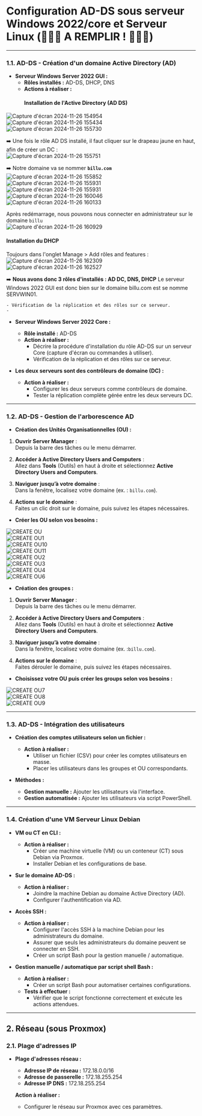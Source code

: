 # Configuration AD-DS sous serveur Windows 2022/core et Serveur Linux (🚨🚨🚨 A REMPLIR ! 🚨🚨🚨)
---

### 1.1. **AD-DS - Création d'un domaine Active Directory (AD)**

- **Serveur Windows Server 2022 GUI :**  
  - **Rôles installés :** AD-DS, DHCP, DNS  
  - **Actions à réaliser :**  
    #### Installation de l'Active Directory (AD DS)
  

![Capture d'écran 2024-11-26 154954](https://github.com/user-attachments/assets/0b0e9f7e-465f-41ca-af1b-9fa67d3dc962)  
![Capture d'écran 2024-11-26 155434](https://github.com/user-attachments/assets/9e2a476a-3cf8-403d-9818-6632501ad41c)  
![Capture d'écran 2024-11-26 155730](https://github.com/user-attachments/assets/b2f7c97e-dd4a-44be-af1a-6ff234149680)   

:arrow_right: Une fois le rôle AD DS installé, il faut cliquer sur le drapeau jaune en haut, afin de créer un DC :  
![Capture d'écran 2024-11-26 155751](https://github.com/user-attachments/assets/21291125-d110-427a-82d3-ce9814ba70df)  

:arrow_right: Notre domaine va se nommer **`billu.com`**  
![Capture d'écran 2024-11-26 155852](https://github.com/user-attachments/assets/cbb72235-1ae2-4503-a63b-84f567e5c1c2)  
![Capture d'écran 2024-11-26 155931](https://github.com/user-attachments/assets/ae678d71-1604-4962-a780-ad09771530bd)
![Capture d'écran 2024-11-26 155931](https://github.com/user-attachments/assets/8de0595b-54d0-4b74-8736-3e48ff6b73f5)
![Capture d'écran 2024-11-26 160046](https://github.com/user-attachments/assets/c3bca927-f3e1-47e3-b60a-770f4fb055a5)
![Capture d'écran 2024-11-26 160133](https://github.com/user-attachments/assets/ef91a9e6-1fe8-4f68-9dac-269327c6b348)

Après redémarrage, nous pouvons nous connecter en administrateur sur le domaine `billu`  
![Capture d'écran 2024-11-26 160929](https://github.com/user-attachments/assets/6801ee46-6e77-4992-8244-4d143e8c1f8e)

#### Installation du DHCP  
Toujours dans l'onglet Manage > Add rôles and features :  
![Capture d'écran 2024-11-26 162309](https://github.com/user-attachments/assets/bee85b73-cde5-4862-b035-d13442282b07)
![Capture d'écran 2024-11-26 162527](https://github.com/user-attachments/assets/90e89164-250a-48a4-b1d0-490d0d78f045)

:arrow_right: **Nous avons donc 3 rôles d'installés : AD DC, DNS, DHCP**
Le serveur Windows 2022 GUI est donc bien sur le domaine billu.com est se nomme SERVWIN01.


    - Vérification de la réplication et des rôles sur ce serveur.
    - 
  
- **Serveur Windows Server 2022 Core :**
  - **Rôle installé :** AD-DS
  - **Action à réaliser :**
    - Décrire la procédure d'installation du rôle AD-DS sur un serveur Core (capture d'écran ou commandes à utiliser).
    - Vérification de la réplication et des rôles sur ce serveur.

  
- **Les deux serveurs sont des contrôleurs de domaine (DC) :**
  - **Action à réaliser :**
    - Configurer les deux serveurs comme contrôleurs de domaine.
    - Tester la réplication complète gérée entre les deux serveurs DC.

---

### 1.2. **AD-DS - Gestion de l'arborescence AD**

- **Création des Unités Organisationnelles (OU) :**
1. **Ouvrir Server Manager** :  
   Depuis la barre des tâches ou le menu démarrer.

2. **Accéder à Active Directory Users and Computers** :  
   Allez dans **Tools** (Outils) en haut à droite et sélectionnez **Active Directory Users and Computers**.

3. **Naviguer jusqu’à votre domaine** :  
   Dans la fenêtre, localisez votre domaine (ex. : `billu.com`).

4. **Actions sur le domaine** :  
   Faites un clic droit sur le domaine, puis suivez les étapes nécessaires.

- **Créer les OU selon vos besoins :**<br>

![CREATE OU](https://github.com/user-attachments/assets/ba802554-aeae-4276-9c36-e117aad3cef8)<br>
![CREATE OU1](https://github.com/user-attachments/assets/c34edc7b-0720-4ebd-8302-19ab09946e5c)<br>
![CREATE OU10](https://github.com/user-attachments/assets/39d69f68-9138-4023-bbf9-5abc9d5b0da6)<br>
![CREATE OU11](https://github.com/user-attachments/assets/7b3d4b85-4f85-4bed-9a4d-5622d1b48fc6)<br>
![CREATE OU2](https://github.com/user-attachments/assets/ef898ac8-8c08-4700-865d-3ea2ea6f3417)<br>
![CREATE OU3](https://github.com/user-attachments/assets/6680e69a-5a4c-47e3-b863-e2a33bf8e4b5)<br>
![CREATE OU4](https://github.com/user-attachments/assets/9918a89a-4cf4-4477-8e82-e0736cc0e187)<br>
![CREATE OU6](https://github.com/user-attachments/assets/d8367669-eaf6-42aa-9bbc-719de85d9d1e)


    

- **Création des groupes :**
1. **Ouvrir Server Manager** :  
   Depuis la barre des tâches ou le menu démarrer.

2. **Accéder à Active Directory Users and Computers** :  
   Allez dans **Tools** (Outils) en haut à droite et sélectionnez **Active Directory Users and Computers**.

3. **Naviguer jusqu’à votre domaine** :  
   Dans la fenêtre, localisez votre domaine (ex. :`billu.com`).

4. **Actions sur le domaine** :  
   Faites dérouler le domaine, puis suivez les étapes nécessaires.

- **Choisissez votre OU puis créer les groups selon vos besoins :**<br>

![CREATE OU7](https://github.com/user-attachments/assets/10899d47-663b-436e-a8e4-4e47b03540c5)<br>
![CREATE OU8](https://github.com/user-attachments/assets/7fdedc20-2574-4f25-af71-6a2c4bba5eea)<br>
![CREATE OU9](https://github.com/user-attachments/assets/8f11f0c9-5a18-443c-9ace-34f9bcf1db05)


---

### 1.3. **AD-DS - Intégration des utilisateurs**

- **Création des comptes utilisateurs selon un fichier :**
  - **Action à réaliser :**
    - Utiliser un fichier (CSV) pour créer les comptes utilisateurs en masse.
    - Placer les utilisateurs dans les groupes et OU correspondants.


- **Méthodes :**
  - **Gestion manuelle :** Ajouter les utilisateurs via l'interface.
  - **Gestion automatisée :** Ajouter les utilisateurs via script PowerShell.
  

---

### 1.4. **Création d'une VM Serveur Linux Debian**

- **VM ou CT en CLI :**
  - **Action à réaliser :**
    - Créer une machine virtuelle (VM) ou un conteneur (CT) sous Debian via Proxmox.
    - Installer Debian et les configurations de base.
  
- **Sur le domaine AD-DS :**
  - **Action à réaliser :**
    - Joindre la machine Debian au domaine Active Directory (AD).
    - Configurer l'authentification via AD.

- **Accès SSH :**
  - **Action à réaliser :**
    - Configurer l'accès SSH à la machine Debian pour les administrateurs du domaine.
    - Assurer que seuls les administrateurs du domaine peuvent se connecter en SSH.
    - Créer un script Bash pour la gestion manuelle / automatique.


- **Gestion manuelle / automatique par script shell Bash :**
  - **Action à réaliser :**
    - Créer un script Bash pour automatiser certaines configurations.
  - **Tests à effectuer :**
    - Vérifier que le script fonctionne correctement et exécute les actions attendues.

---

## 2. Réseau (sous Proxmox)

### 2.1. **Plage d'adresses IP**

- **Plage d'adresses réseau :**
  - **Adresse IP de réseau :** 172.18.0.0/16
  - **Adresse de passerelle :** 172.18.255.254
  - **Adresse IP DNS :** 172.18.255.254

  **Action à réaliser :**
  - Configurer le réseau sur Proxmox avec ces paramètres.
